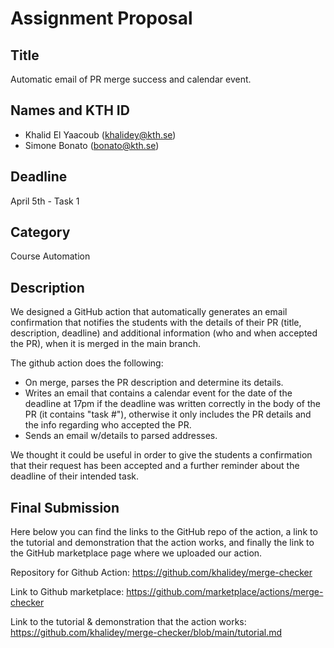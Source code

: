 # Assignment Proposal

## Title
Automatic email of PR merge success and calendar event.

## Names and KTH ID
  - Khalid El Yaacoub (khalidey@kth.se)
  - Simone Bonato (bonato@kth.se)

## Deadline

April 5th - Task 1

## Category

Course Automation

## Description

We designed a GitHub action that automatically generates an email confirmation that notifies the students with the details of their PR (title, description, deadline) and additional information (who and when accepted the PR), when it is merged in the main branch.

The github action does the following:

- On merge, parses the PR description and determine its details.
- Writes an email that contains a calendar event for the date of the deadline at 17pm if the deadline was written correctly in the body of the PR (it contains "task #"), otherwise it only includes the PR details and the info regarding who accepted the PR.
- Sends an email w/details to parsed addresses.

We thought it could be useful in order to give the students a confirmation that their request has been accepted and a further reminder about the deadline of their intended task.

## Final Submission

Here below you can find the links to the GitHub repo of the action, a link to the tutorial and demonstration that the action works, and finally the link to the GitHub marketplace page where we uploaded our action.

Repository for Github Action: https://github.com/khalidey/merge-checker

Link to Github marketplace: https://github.com/marketplace/actions/merge-checker

Link to the tutorial & demonstration that the action works: https://github.com/khalidey/merge-checker/blob/main/tutorial.md
